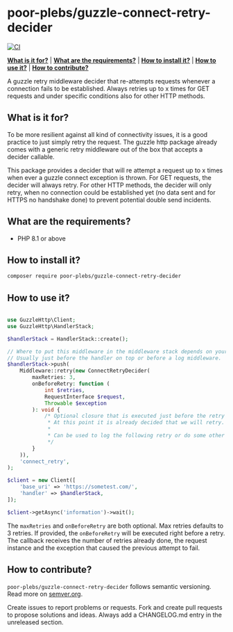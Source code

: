 # poor-plebs/guzzle-connect-retry-decider

[![CI](https://github.com/Poor-Plebs/guzzle-connect-retry-decider/actions/workflows/ci.yml/badge.svg)](https://github.com/Poor-Plebs/guzzle-connect-retry-decider/actions/workflows/ci.yml)

**[What is it for?](#what-is-it-for)** |
**[What are the requirements?](#what-are-the-requirements)** |
**[How to install it?](#how-to-install-it)** |
**[How to use it?](#how-to-use-it)** |
**[How to contribute?](#how-to-contribute)**

A guzzle retry middleware decider that re-attempts requests whenever a
connection fails to be established. Always retries up to x times for GET
requests and under specific conditions also for other HTTP methods.

## What is it for?

To be more resilient against all kind of connectivity issues, it is a good
practice to just simply retry the request. The guzzle http package already comes
with a generic retry middleware out of the box that accepts a decider callable.

This package provides a decider that will re attempt a request up to x times
when ever a guzzle connect exception is thrown. For GET requests, the decider
will always retry. For other HTTP methods, the decider will only retry, when
no connection could be established yet (no data sent and for HTTPS no handshake
done) to prevent potential double send incidents.

## What are the requirements?

- PHP 8.1 or above

## How to install it?

```bash
composer require poor-plebs/guzzle-connect-retry-decider
```

## How to use it?

```php

use GuzzleHttp\Client;
use GuzzleHttp\HandlerStack;

$handlerStack = HandlerStack::create();

// Where to put this middleware in the middleware stack depends on your usecase.
// Usually just before the handler on top or before a log middleware.
$handlerStack->push(
    Middleware::retry(new ConnectRetryDecider(
        maxRetries: 3,
        onBeforeRetry: function (
            int $retries,
            RequestInterface $request,
            Throwable $exception
        ): void {
            /* Optional closure that is executed just before the retry is done.
             * At this point it is already decided that we will retry.
             *
             * Can be used to log the following retry or do some other action.
             */
        }
    )),
    'connect_retry',
);

$client = new Client([
    'base_uri' => 'https://sometest.com/',
    'handler' => $handlerStack,
]);

$client->getAsync('information')->wait();
```

The `maxRetries` and `onBeforeRetry` are both optional. Max retries defaults to
3 retries. If provided, the `onBeforeRetry` will be executed right before a
retry. The callback receives the number of retries already done, the request
instance and the exception that caused the previous attempt to fail.

## How to contribute?

`poor-plebs/guzzle-connect-retry-decider` follows semantic versioning. Read more
on [semver.org][1].

Create issues to report problems or requests. Fork and create pull requests to
propose solutions and ideas. Always add a CHANGELOG.md entry in the unreleased
section.

[1]: https://semver.org
